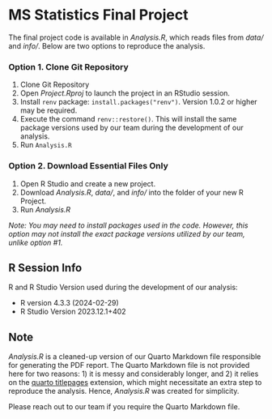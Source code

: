 # MS Statistics Final Project

The final project code is available in *Analysis.R*, which reads files from *data/* and *info/*. Below are two options to reproduce the analysis.

### Option 1. Clone Git Repository

1. Clone Git Repository
2. Open *Project.Rproj* to launch the project in an RStudio session.
3. Install `renv` package: `install.packages("renv")`. Version 1.0.2 or higher may be required.
4. Execute the command `renv::restore()`. This will install the same package versions used by our team during the development of our analysis.
5. Run `Analysis.R`

### Option 2. Download Essential Files Only

1. Open R Studio and create a new project.
2. Download *Analysis.R*, *data/*, and *info/* into the folder of your new R Project.
3. Run *Analysis.R*

*Note: You may need to install packages used in the code. However, this option may not install the exact package versions utilized by our team, unlike option #1.*
 
## R Session Info

R and R Studio Version used during the development of our analysis:

- R version 4.3.3 (2024-02-29)
- R Studio Version 2023.12.1+402

## Note

*Analysis.R* is a cleaned-up version of our Quarto Markdown file responsible for generating the PDF report. The Quarto Markdown file is not provided here for two reasons: 1) it is messy and considerably longer, and 2) it relies on the [quarto titlepages](https://nmfs-opensci.github.io/quarto_titlepages/) extension, which might necessitate an extra step to reproduce the analysis. Hence, *Analysis.R* was created for simplicity.

Please reach out to our team if you require the Quarto Markdown file.